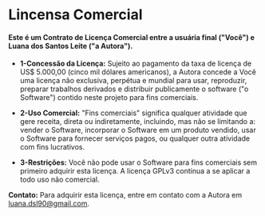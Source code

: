 # **Lincensa Comercial**

#### Este é um Contrato de Licença Comercial entre a usuária final ("Você") e Luana dos Santos Leite ("a Autora").

* **1-Concessão da Licença:** Sujeito ao pagamento da taxa de licença de US$ 5.000,00 (cinco mil dólares americanos), a Autora concede a Você uma licença não exclusiva, perpétua e mundial para usar, reproduzir, preparar trabalhos derivados e distribuir publicamente o software ("o Software") contido neste projeto para fins comerciais.

* **2-Uso Comercial:** "Fins comerciais" significa qualquer atividade que gere receita, direta ou indiretamente, incluindo, mas não se limitando a: vender o Software, incorporar o Software em um produto vendido, usar o Software para fornecer serviços pagos, ou qualquer outra atividade com fins lucrativos.

* **3-Restrições:** Você não pode usar o Software para fins comerciais sem primeiro adquirir esta licença. A licença GPLv3 continua a se aplicar a todo uso não comercial.

**Contato:** Para adquirir esta licença, entre em contato com a Autora em luana.dsl90@gmail.com.
